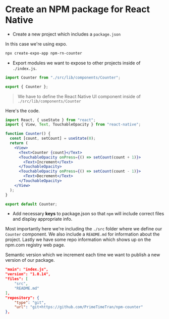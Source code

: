 # Create an NPM package for React Native

- Create a new project which includes a `package.json`

In this case we're using expo.

```sh
npx create-expo-app npm-rn-counter
```

- Export modules we want to expose to other projects inside of `./index.js`.

```js
import Counter from "./src/lib/components/Counter";

export { Counter };
```

> We have to define the React Native UI component inside of `./src/lib/components/Counter`

Here's the code.

```jsx
import React, { useState } from "react";
import { View, Text, TouchableOpacity } from "react-native";

function Counter() {
  const [count, setCount] = useState(0);
  return (
    <View>
      <Text>Counter {count}</Text>
      <TouchableOpacity onPress={() => setCount(count + 1)}>
        <Text>Increment</Text>
      </TouchableOpacity>
      <TouchableOpacity onPress={() => setCount(count - 1)}>
        <Text>Decrement</Text>
      </TouchableOpacity>
    </View>
  );
}

export default Counter;
```

- Add necessary **keys** to package.json so that `npm` will include correct files and display appropriate info.

Most importantly here we're including the `./src` folder where we define our `Counter` component.
We also include a `README.md` for information about the project.
Lastly we have some repo information which shows up on the npm.com registry web page.

Semantic version which we increment each time we want to publish a new version of our package.

```json
"main": "index.js",
"version": "1.0.14",
"files": [
    "src",
    "README.md"
],
"repository": {
    "type": "git",
    "url": "git+https://github.com/PrimeTimeTran/npm-counter"
},
```

